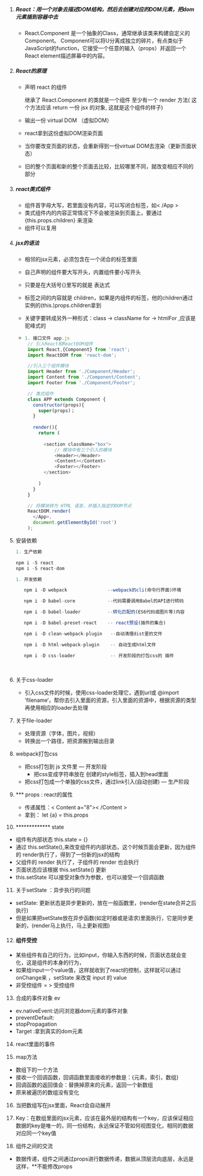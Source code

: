 1. ##### React：用一个对象去描述DOM结构，然后去创建对应的DOM元素，把dom元素插到容器中去

   - React.Component 是一个抽象的Class，通常继承该类来构建自定义的Component。 Component可以将U分离成独立的碎片，有点类似于JavaScript的function，它接受一个任意的输入（props）并返回一个React element描述屏幕中的内容。

2. ##### React的原理

   - 声明 react 的组件

       继承了 React.Component 的类就是一个组件
       至少有一个 render 方法(  这个方法应该 return 一份 jsx 的对象,
       这就是这个组件的样子)

   - 输出一份 virtual DOM （虚拟DOM）

   - react拿到这份虚拟DOM渲染页面

   - 当你要改变页面的状态，会重新得到一份virtual DOM去渲染（更新页面状态）

   - 旧的整个页面和新的整个页面去比较，比较哪里不同，就改变相应不同的部分

3. ##### react类式组件

   - 组件首字母大写，若里面没有内容，可以写闭合标签，如< /App >
   - 类式组件内的内容正常情况下不会被渲染到页面上，要通过{this.props.children} 来渲染
   - 组件可以复用

4. ##### jsx的语法

   - 相邻的jsx元素，必须包含在一个闭合的标签里面

   - 自己声明的组件要大写开头，内置组件要小写开头

   - 只要是在大括号{}里写的就是 表达式

   - 标签之间的内容就是 children，如果是内组件的标签，他的children通过实例的(this.)props.children拿到

   - 关键字要转成另外一种形式：class -> className    for -> htmlFor ,应该是驼峰式的

   - ```Javascript
     1. 接口文件 app.js
      // 引入React和ReactDOM组件
      import React,{Component} from 'react';
      import ReactDOM from 'react-dom';

      //引入三个组件模块
      import Header from './Component/Header';
      import Content from './Component/Content';
      import Footer from './Component/Footer';

      // 类式组件
      class APP extends Component {
        constructor(props){
          super(props)；
        }
        
        render(){
          return (
            
            <section className="box">
            	// 模块中有三个引入的模块
                <Header></Header>
                <Content></Content>
                <Footer></Footer>
            </section>
            
          )
        }
      }

      // 将模块转为 HTML 语言，并插入指定的DOM节点
      ReactDOM.render(
        </App>,
        document.getElementById('root')
      );
     ```

5. 安装依赖

   ```javascript
   1. 生产依赖

   npm i -S react 
   npm i -S react-dom

   1. 开发依赖

      npm i -D webpack               --webpack的cli(命令行界面)环境

      npm i -D babel-core            --代码需要调用Babel的API进行转码

      npm i -D babel-loader          --转化匹配的(ES6代码或图片等)内容

      npm i -D babel-preset-react    -- react预设(插件的集合)

      npm i -D clean-webpack-plugin   --自动清理dist里的文件

      npm i -D html-webpack-plugin    -- 自动生成html文件

      npm i -D css-loader             -- 开发阶段的打包css的 插件

   ```


   ​

6. 关于css-loader
   - 引入css文件的时候，使用css-loader处理它，遇到url或 @import ’filename‘，帮你去引入里面的资源，引入里面的资源中，根据资源的类型再使用相应的loader去处理


7. 关于file-loader
   - 处理资源（字体，图片，视频）
   - 转换出一个路径，把资源搬到输出目录

8. webpack打包css
   - 把css打包到 js 文件里    — 开发阶段
     - 把css变成字符串放在   创建的style标签，插入到head里面
   - 把css打包成一个单独的css文件，通过link引入(自动创建)  — 生产阶段

9. ***   props : react的属性
   - 传递属性：< Content  a="8">< /Content >
   - 拿到： let {a} = this.props

10. ​*************   state
  - 组件有内部状态  this.state = {}
  - 通过 this.setState(),来改变组件的内部状态，这个时候页面会更新，因为组件的 render执行了，得到了一份新的jsx的结构
  - 父组件的 render 执行了，子组件的 render 也会执行
  - 页面状态应该根据  this.setState()   更新
  - this.setState  可以接受对象作为参数，也可以接受一个回调函数

11. 关于setState  ：异步执行的问题
   - setState: 更新状态是异步更新的，放在一般函数里，(render在state合并之后 执行)
   - 但是如果把setState放在异步函数(如定时器或是请求)里面执行，它是同步更新的，(render马上执行，马上更新视图)

12. #### 组件受控

   - 某些组件有自己的行为，比如input，你输入东西的时候，页面状态就会变化，这是组件的本身的行为，
   - 如果给input一个value值，这样就收到了react的控制，这样就可以通过onChange来 ，setState 来改变 input 的  value
   - 非受控组件 = > 受控组件

13. 合成的事件对象 ev
   - ev.nativeEvent:访问浏览器dom元素的事件对象
   - preventDefault:
   - stopPropagation
   - Target :拿到真实的dom元素

14. react里面的事件

15. map方法
   - 数组下的一个方法
   - 接收一个回调函数，回调函数里面接收的参数是：{元素，索引，数组}
   - 回调函数的返回值会：替换掉原来的元素，返回一个新数组
   - 原来被遍历的数组没有变化

16. 当把数组写在jsx里面，React会自动展开

17. Key：在数组里面的jsx元素，应该在最外层的结构有一个key，应该保证相应数据的key是唯一的，同一份结构，永远保证不管如何视图变化，相同的数据对应同一个key值

18. 组件之间的交流

   - 数据传递，组件之间通过props进行数据传递，数据从顶层流向底层，永远是这样，**不能修改props

